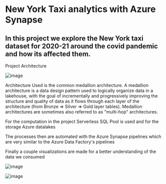 # New York Taxi analytics with Azure Synapse

## In this project we explore the New York taxi dataset for 2020-21 around the covid pandemic and how its affected them. 

Project Architecture 

![image](https://github.com/giannisyp/Azure_Synapse_Taxi_Project/assets/119696474/46878783-d062-43d7-bf5d-bfb69466dbc4)

Architecture Used is the common medallion architecture. A medallion architecture is a data design pattern used to logically organize data in a lakehouse, with the goal of incrementally and progressively improving the structure and quality of data as it flows through each layer of the architecture (from Bronze ⇒ Silver ⇒ Gold layer tables). Medallion architectures are sometimes also referred to as "multi-hop" architectures.

For the computation in the project Serverless SQL Pool is used and for the storage Azure datalakes 

The processes then are automated with the Azure Synapse pipelines which are very similar to the Azure Data Factory's pipelines 

Finally a couple visualizations are made for a better understanding of the data we consumed 

![image](https://github.com/giannisyp/Azure_Synapse_Taxi_Project/assets/119696474/8b4b5484-4a60-47ed-9734-0c4d2cef2f76)

![image](https://github.com/giannisyp/Azure_Synapse_Taxi_Project/assets/119696474/6326244b-6bbb-4989-bb22-80213229bbec)

